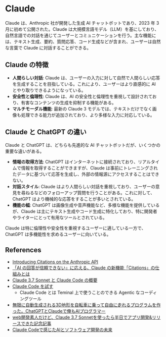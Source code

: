 # Claude

Claude は、Anthropic 社が開発した生成 AI チャットボットであり、2023 年 3 月に初めて公開された。Claude は大規模言語モデル（LLM）を基にしており、自然言語での対話を通じてユーザーとコミュニケーションを行う。主な機能には、テキスト生成、要約、質問応答、コード生成などが含まれ、ユーザーは自然な言葉で Claude に対話することができる。

## Claude の特徴

- **人間らしい対話**: Claude は、ユーザーの入力に対して自然で人間らしい応答を生成することを目指している。これにより、ユーザーはより直感的に AI とやり取りできるようになっている。
- **安全性と倫理性**: Claude は、AI の安全性と倫理性を重視して設計されており、有害なコンテンツの生成を抑制する機能がある。
- **マルチモーダル機能**: 最新の Claude 3 モデルでは、テキストだけでなく画像も処理できる能力が追加されており、より多様な入力に対応している。

## **Claude と ChatGPT の違い**

Claude と ChatGPT は、どちらも先進的な AI チャットボットだが、いくつかの重要な違いがある。

- **情報の取得方法**: ChatGPT はインターネットに接続されており、リアルタイムで情報を取得することができますが、Claude は事前にトレーニングされたデータに基づいて応答を生成し、外部の情報源にアクセスすることはできない。
- **対話スタイル**: Claude はより人間らしい対話を重視しており、ユーザーの意見を尋ねるなどのフォローアップ質問を行うことがある。これに対して、ChatGPT はより機械的な応答をすることが多いとされている。
- **機能の幅**: ChatGPT は画像生成や音声機能など、多様な機能を提供しているが、Claude は主にテキスト生成やコード生成に特化しており、特に開発者やライターにとって有用なツールとされている。

Claude は特に倫理性や安全性を重視するユーザーに適している一方で、ChatGPT は多機能性を求めるユーザーに向いている。

## References

- [Introducing Citations on the Anthropic API](https://www.anthropic.com/news/introducing-citations-api)
- [「AI の回答が信頼できない」に応える、Claude の新機能「Citations」の仕組みとは](https://atmarkit.itmedia.co.jp/ait/articles/2502/10/news065.html)
- [Claude 3.7 Sonnet と Claude Code の概要](https://note.com/npaka/n/nde500a0458fd)
- [Claude Code を試す](https://zenn.dev/schroneko/articles/a4496472b76477)
  - Claude Code とは Teminal 上で使うことのできる Agentic なコーディングツール
- [無限に自動生成される3D地形を自転車に乗って自由に走れるプログラムを作った。ChatGPTとClaudeで俺もAIプログラマー](https://www.techno-edge.net/article/2025/03/02/4160.html)
- [web開発素人だけど、Claude 3.7 Sonnetを使ったら半日でアプリ開発&リリースできた記念記事](https://qiita.com/ynmc0214/items/0a3ed437eeea02ccdefd)
- [Claude Codeで感じたAIとソフトウェア開発の未来](https://zenn.dev/koher/articles/claude-code-and-development-future)

